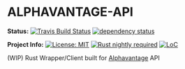 # ALPHAVANTAGE-API

**Status:**
[![Travis Build Status](https://travis-ci.org/iamsauravsharma/alpha_vantage.svg?branch=master)](https://travis-ci.org/iamsauravsharma/alpha_vantage)
[![dependency status](https://deps.rs/repo/github/iamsauravsharma/alpha_vantage/status.svg)](https://deps.rs/repo/github/iamsauravsharma/alpha_vantage)

**Project Info:**
[![License: MIT](https://img.shields.io/github/license/iamsauravsharma/alpha_vantage.svg)](LICENSE)
[![Rust nightly required](https://img.shields.io/badge/rust-nightly-blue.svg)](https://rustup.rs)
[![LoC](https://tokei.rs/b1/github/iamsauravsharma/alpha_vantage)](https://github.com/iamsauravsharma/alpha_vantage)


(WIP) Rust Wrapper/Client built for [Alphavantage](https://www.alphavantage.co)  API